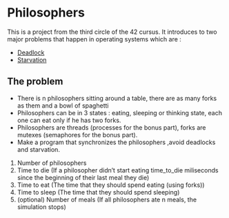 # Philosophers

This is a project from the third circle of the 42 cursus. It introduces to two major problems that happen in operating systems which are :
- [Deadlock](https://www.geeksforgeeks.org/introduction-of-deadlock-in-operating-system/)
- [Starvation](https://en.wikipedia.org/wiki/Starvation_(computer_science))


## The problem 
   * There is n philosophers sitting around a table, there are as many forks as them and a bowl of spaghetti
   * Philosophers can be in 3 states : eating, sleeping or thinking state, each one can eat only if he has two forks.
   * Philosophers are threads (processes for the bonus part), forks are mutexes (semaphores for the bonus part).
   * Make a program that synchronizes the philosophers ,avoid deadlocks and starvation.
 
   
   1. Number of philosophers
   2. Time to die (If a philosopher didn’t start eating time_to_die miliseconds since the beginning of their last meal they die)
   3. Time to eat (The time that they should spend eating (using forks))
   4. Time to sleep (The time that they should spend sleeping)
   5. (optional) Number of meals (If all philosophers ate n meals, the simulation stops)
